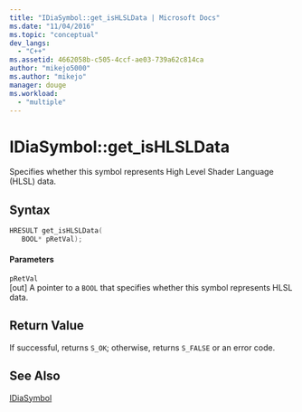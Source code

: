```yaml
---
title: "IDiaSymbol::get_isHLSLData | Microsoft Docs"
ms.date: "11/04/2016"
ms.topic: "conceptual"
dev_langs: 
  - "C++"
ms.assetid: 4662058b-c505-4ccf-ae03-739a62c814ca
author: "mikejo5000"
ms.author: "mikejo"
manager: douge
ms.workload: 
  - "multiple"
---
```

# IDiaSymbol::get_isHLSLData
Specifies whether this symbol represents High Level Shader Language (HLSL) data.  
  
## Syntax  
  
```C++  
HRESULT get_isHLSLData(   
   BOOL* pRetVal);  
```  
  
#### Parameters  
 `pRetVal`  
 [out] A pointer to a `BOOL` that specifies whether this symbol represents HLSL data.  
  
## Return Value  
 If successful, returns `S_OK`; otherwise, returns `S_FALSE` or an error code.  
  
## See Also  
 [IDiaSymbol](../../debugger/debug-interface-access/idiasymbol.md)